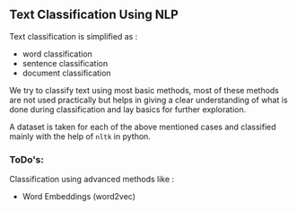 
 ## Text Classification Using NLP
 
 Text classification is simplified as :
 * word classification
 * sentence classification
 * document classification

We try to classify text using most basic methods, most of these methods are not used practically but helps in giving a clear understanding of what is done during classification and lay basics for further exploration.

A dataset is taken for each of the above mentioned cases and classified mainly with the help of `nltk` in python.

### ToDo's:

Classification using advanced methods like :
* Word Embeddings (word2vec)
